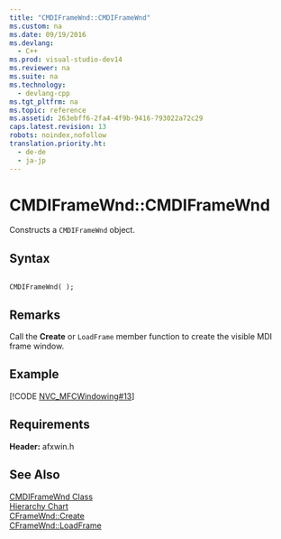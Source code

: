 ```yaml
---
title: "CMDIFrameWnd::CMDIFrameWnd"
ms.custom: na
ms.date: 09/19/2016
ms.devlang: 
  - C++
ms.prod: visual-studio-dev14
ms.reviewer: na
ms.suite: na
ms.technology: 
  - devlang-cpp
ms.tgt_pltfrm: na
ms.topic: reference
ms.assetid: 263ebff6-2fa4-4f9b-9416-793022a72c29
caps.latest.revision: 13
robots: noindex,nofollow
translation.priority.ht: 
  - de-de
  - ja-jp
---
```

# CMDIFrameWnd::CMDIFrameWnd
Constructs a `CMDIFrameWnd` object.  
  
## Syntax  
  
```  
  
CMDIFrameWnd( );  
```  
  
## Remarks  
 Call the **Create** or `LoadFrame` member function to create the visible MDI frame window.  
  
## Example  
 [!CODE [NVC_MFCWindowing#13](../CodeSnippet/VS_Snippets_Cpp/NVC_MFCWindowing#13)]  
  
## Requirements  
 **Header:** afxwin.h  
  
## See Also  
 [CMDIFrameWnd Class](../vs140/CMDIFrameWnd-Class.md)   
 [Hierarchy Chart](../vs140/Hierarchy-Chart.md)   
 [CFrameWnd::Create](../vs140/CFrameWnd--Create.md)   
 [CFrameWnd::LoadFrame](../vs140/CFrameWnd--LoadFrame.md)